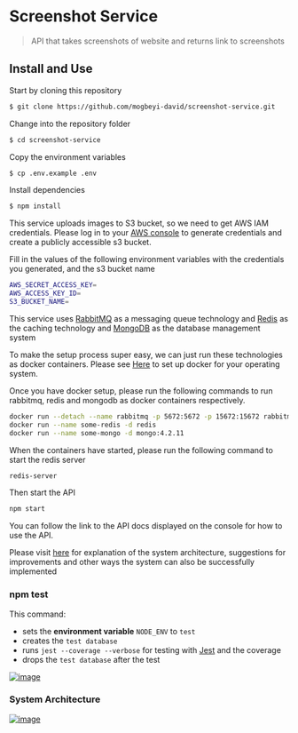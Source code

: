 # Screenshot Service
> API that takes screenshots of website and returns link to screenshots

## Install and Use

Start by cloning this repository

```sh
$ git clone https://github.com/mogbeyi-david/screenshot-service.git
```

Change into the repository folder
```sh
$ cd screenshot-service
```

Copy the environment variables

```sh
$ cp .env.example .env
```

Install dependencies
```sh
$ npm install
```


This service uploads images to S3 bucket, so we need to get AWS IAM credentials.
Please log in to your [AWS console](https://console.aws.amazon.com/) to generate credentials 
and create a publicly accessible s3 bucket.


Fill in the values of the following environment variables with the credentials you
generated, and the s3 bucket name

```sh
AWS_SECRET_ACCESS_KEY=
AWS_ACCESS_KEY_ID=
S3_BUCKET_NAME=
```

This service uses [RabbitMQ](https://www.rabbitmq.com/) as a messaging queue technology and 
[Redis](https://redis.io/) as the caching technology and [MongoDB](https://www.mongodb.com/) as the database management system

To make the setup process super easy, we can just run these technologies as 
docker containers. Please see [Here](https://www.docker.com/get-started) to set up docker for 
your operating system.

Once you have docker setup, please run the following commands to run rabbitmq, redis 
and mongodb as docker containers respectively.
```sh
docker run --detach --name rabbitmq -p 5672:5672 -p 15672:15672 rabbitmq:3-management
docker run --name some-redis -d redis
docker run --name some-mongo -d mongo:4.2.11
```

When the containers have started, please run the following command to start the redis server

```sh
redis-server
```

Then start the API
```sh
npm start
```

You can follow the link to the API docs displayed on the console for how to 
use the API.

Please visit [here](https://www.notion.so/System-Architecture-and-other-Possible-Implementations-374c51dd3aff4307a397435b246211ad) for explanation of the system architecture, suggestions for improvements and other ways the system can also be successfully implemented

### npm test

This command:

- sets the **environment variable** `NODE_ENV` to `test`
- creates the `test database`
- runs `jest --coverage --verbose` for testing with [Jest](https://github.com/facebook/jest) and the coverage
- drops the `test database` after the test

[![image](https://www.linkpicture.com/q/Screenshot-2020-11-23-at-12.09.49-PM.png)](https://www.linkpicture.com/view.php?img=LPic5fbb9ade5715f595509875)

### System Architecture
[![image](https://www.linkpicture.com/q/system-architecture.png)](https://www.linkpicture.com/view.php?img=LPic5fbba26e02b651798896088)